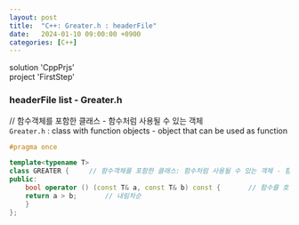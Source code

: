 ```yaml
---
layout: post
title:  "C++: Greater.h : headerFile"
date:   2024-01-10 09:00:00 +0900
categories: [C++]
---
```


solution 'CppPrjs'   
project 'FirstStep'   
   
### headerFile list - Greater.h   
// 함수객체를 포함한 클래스 - 함수처럼 사용될 수 있는 객체   
`Greater.h` : class with function objects - object that can be used as function   
   
```cpp
#pragma once

template<typename T>
class GREATER {		// 함수객체를 포함한 클래스: 함수처럼 사용될 수 있는 객체 - 함수객체처럼 사용하기 위해서는 클래스에 () 연산자가 다중정의되어 있어야 함
public:
	bool operator () (const T& a, const T& b) const {		// 함수를 호출하는 () 연산자를 다중정의 - 인라인 inline 함수임. 일반적인 인라인 함수는 함수 포인터를 만들 수 없으나 함수객체 형태로 전달하면 객체의 멤버함수인 인라인 함수를 호출하는 것처럼 만들어줌. 인라인 함수를 호출하면 일반함수를 호출하는 것에 비해 호출 절차가 매우 간단함
	return a > b;		// 내림차순
	}
};
```

